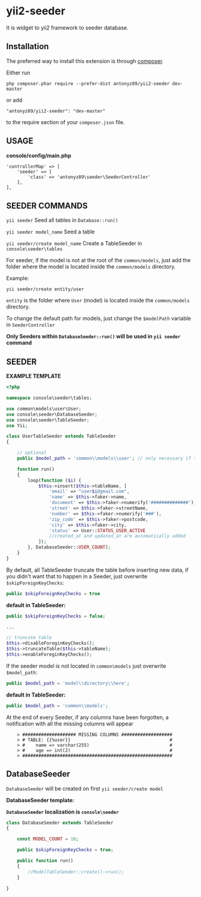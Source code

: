 yii2-seeder
===================

It is widget to yii2 framework to seeder database.

Installation
------------

The preferred way to install this extension is through [composer](http://getcomposer.org/download/).

Either run

```
php composer.phar require --prefer-dist antonyz89/yii2-seeder dev-master
```

or add

```
"antonyz89/yii2-seeder": "dev-master"
```

to the require section of your `composer.json` file.

USAGE
--------
**console/config/main.php**
```
'controllerMap' => [
    'seeder' => [
        'class' => 'antonyz89\seeder\SeederController'
    ],
],
```


SEEDER COMMANDS
--------------

`yii seeder` Seed all tables in `Database::run()`

`yii seeder model_name` Seed a table

`yii seeder/create model_name` Create a TableSeeder in `console\seeder\tables`

For seeder, if the model is not at the root of the `common/models`, just add the folder where the model is located inside the `common/models` directory.

Example:

`yii seeder/create entity/user`

`entity` is the folder where `User` (model) is located inside the `common/models` directory.

To change the default path for models, just change the `$modelPath` variable in `SeederController`

**Only Seeders within `DatabaseSeeder::run()` will be used in `yii seeder` command**

SEEDER
---------
 
**EXAMPLE TEMPLATE**
```php
<?php

namespace console\seeder\tables;

use common\models\user\User;
use console\seeder\DatabaseSeeder;
use console\seeder\TableSeeder;
use Yii;

class UserTableSeeder extends TableSeeder
{

    // optional
    public $model_path = 'common\\models\\user'; // only necessary if the Seeder model is not in 'common\models' folder

    function run()
    {
        loop(function ($i) {
            $this->insert($this->tableName, [
                'email' => "user$i@gmail.com",
                'name' => $this->faker->name,
                'document' => $this->faker->numerify('##############'),
                'street' => $this->faker->streetName,
                'number' => $this->faker->numerify('###'),
                'zip_code' => $this->faker->postcode,
                'city' => $this->faker->city,
                'status' => User::STATUS_USER_ACTIVE
                //created_at and updated_at are automatically added
            ]);
        }, DatabaseSeeder::USER_COUNT);
    }
}
```

By default, all TableSeeder truncate the table before inserting new data, if you didn't want that to happen in a Seeder, just overwrite `$skipForeignKeyChecks`:

```php
public $skipForeignKeyChecks = true
```


**default in TableSeeder:** 
```php
public $skipForeignKeyChecks = false;

...

// truncate table
$this->disableForeginKeyChecks();
$this->truncateTable($this->tableName);
$this->enableForeginKeyChecks();
```


If the seeder model is not located in `common\models` just overwrite `$model_path`:

```php
public $model_path = 'model\\directory\\here';
```


**default in TableSeeder:** 
```php
public $model_path = 'common\\models';
```

At the end of every Seeder, if any columns have been forgotten, a notification with all the missing columns will appear



```console
    > #################### MISSING COLUMNS ###################
    > # TABLE: {{%user}}                                     #
    > #    name => varchar(255)                              #
    > #    age => int(2)                                     #
    > ########################################################
```

DatabaseSeeder
-------

`DatabaseSeeder` will be created on first `yii seeder/create model`

**DatabaseSeeder template:**

**`DatabaseSeeder` localization is `console\seeder`**
```php
class DatabaseSeeder extends TableSeeder
{

    const MODEL_COUNT = 10;

    public $skipForeignKeyChecks = true;

    public function run()
    {
        //ModelTableSeeder::create()->run();
    }

}
```

